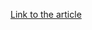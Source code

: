 [Link to the article](https://thehackernews.com/2025/08/google-requires-crypto-app-licenses-in.html)
